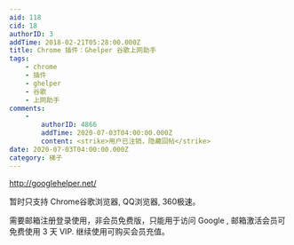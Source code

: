 ```yaml
---
aid: 118
cid: 18
authorID: 3
addTime: 2018-02-21T05:28:00.000Z
title: Chrome 插件：Ghelper 谷歌上网助手
tags:
    - chrome
    - 插件
    - ghelper
    - 谷歌
    - 上网助手
comments:
    -
        authorID: 4866
        addTime: 2020-07-03T04:00:00.000Z
        content: <strike>用户已注销，隐藏回帖</strike>
date: 2020-07-03T04:00:00.000Z
category: 梯子
---
```


http://googlehelper.net/

暂时只支持 Chrome谷歌浏览器, QQ浏览器, 360极速。

需要邮箱注册登录使用，非会员免费版，只能用于访问 Google , 邮箱激活会员可免费使用 3 天 VIP. 继续使用可购买会员充值。

